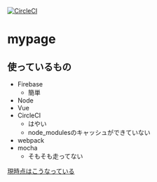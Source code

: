 [![CircleCI](https://circleci.com/gh/sk-mk2/mypage/tree/master.svg?style=svg)](https://circleci.com/gh/sk-mk2/mypage/tree/master)

# mypage

## 使っているもの
- Firebase
    - 簡単
- Node
- Vue
- CircleCI
    - はやい
    - node_modulesのキャッシュができていない
- webpack
- mocha
    - そもそも走ってない

[現時点はこうなっている](https://mypage-90953.firebaseapp.com)

